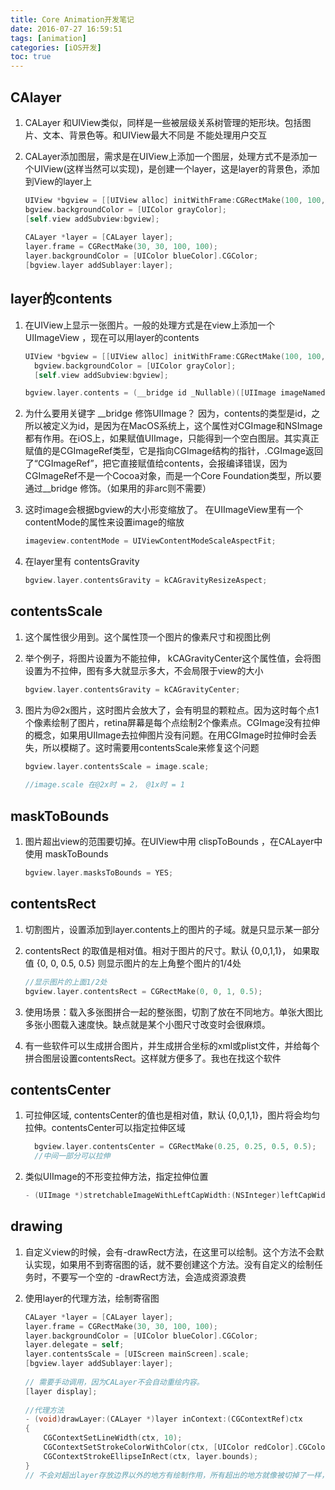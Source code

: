 ```yaml
---
title: Core Animation开发笔记
date: 2016-07-27 16:59:51
tags: [animation]
categories: [iOS开发]
toc: true
---
```


## CAlayer

1. CALayer 和UIView类似，同样是一些被层级关系树管理的矩形块。包括图片、文本、背景色等。和UIView最大不同是 不能处理用户交互

   <!--more-->

2. CALayer添加图层，需求是在UIView上添加一个图层，处理方式不是添加一个UIView(这样当然可以实现)，是创建一个layer，这是layer的背景色，添加到View的layer上

   ```Objective-C
   UIView *bgview = [[UIView alloc] initWithFrame:CGRectMake(100, 100, 200, 200)];
   bgview.backgroundColor = [UIColor grayColor];
   [self.view addSubview:bgview];
       
   CALayer *layer = [CALayer layer];
   layer.frame = CGRectMake(30, 30, 100, 100);
   layer.backgroundColor = [UIColor blueColor].CGColor;
   [bgview.layer addSublayer:layer];
   ```

## layer的contents

1. 在UIView上显示一张图片。一般的处理方式是在view上添加一个UIImageView ，现在可以用layer的contents

   ```Objective-C
   UIView *bgview = [[UIView alloc] initWithFrame:CGRectMake(100, 100, 200, 100)];
     bgview.backgroundColor = [UIColor grayColor];
     [self.view addSubview:bgview];
   
   bgview.layer.contents = (__bridge id _Nullable)([UIImage imageNamed:@"Icon-Small-50"].CGImage);
   ```

2. 为什么要用关键字 \__bridge 修饰UIImage？ 因为，contents的类型是id，之所以被定义为id，是因为在MacOS系统上，这个属性对CGImage和NSImage都有作用。在iOS上，如果赋值UIImage，只能得到一个空白图层。其实真正赋值的是CGImageRef类型，它是指向CGImage结构的指针，.CGImage返回了“CGImageRef”，把它直接赋值给contents，会报编译错误，因为CGImageRef不是一个Cocoa对象，而是一个Core Foundation类型，所以要通过__bridge 修饰。（如果用的非arc则不需要）

3. 这时image会根据bgview的大小形变缩放了。 在UIImageView里有一个contentMode的属性来设置image的缩放

   ```Objective-C
   imageview.contentMode = UIViewContentModeScaleAspectFit;
   ```

4. 在layer里有 contentsGravity

   ```Objective-C
   bgview.layer.contentsGravity = kCAGravityResizeAspect;
   ```

## contentsScale

1. 这个属性很少用到。这个属性顶一个图片的像素尺寸和视图比例

2. 举个例子，将图片设置为不能拉伸， kCAGravityCenter这个属性值，会将图设置为不拉伸，图有多大就显示多大，不会局限于view的大小

   ```Objective-C	
   bgview.layer.contentsGravity = kCAGravityCenter;
   ```

3. 图片为@2x图片，这时图片会放大了，会有明显的颗粒点。因为这时每个点1个像素绘制了图片，retina屏幕是每个点绘制2个像素点。CGImage没有拉伸的概念，如果用UIImage去拉伸图片没有问题。在用CGImage时拉伸时会丢失，所以模糊了。这时需要用contentsScale来修复这个问题

   ```Objective-C
   bgview.layer.contentsScale = image.scale;
   	
   //image.scale 在@2x时 = 2， @1x时 = 1
   ```

## maskToBounds

1. 图片超出view的范围要切掉。在UIView中用 clispToBounds ，在CALayer中 使用 maskToBounds

   ```Objective-C
   bgview.layer.masksToBounds = YES;
   ```

## contentsRect

1. 切割图片，设置添加到layer.contents上的图片的子域。就是只显示某一部分

2. contentsRect 的取值是相对值。相对于图片的尺寸。默认 {0,0,1,1}， 如果取值 {0, 0, 0.5, 0.5} 则显示图片的左上角整个图片的1/4处

   ```	Objective-C
   //显示图片的上面1/2处
   bgview.layer.contentsRect = CGRectMake(0, 0, 1, 0.5);
   ```

3. 使用场景：载入多张图拼合一起的整张图，切割了放在不同地方。单张大图比多张小图载入速度快。缺点就是某个小图尺寸改变时会很麻烦。

4. 有一些软件可以生成拼合图片，并生成拼合坐标的xml或plist文件，并给每个拼合图层设置contentsRect。这样就方便多了。我也在找这个软件

## contentsCenter

1. 可拉伸区域, contentsCenter的值也是相对值，默认 {0,0,1,1}，图片将会均匀拉伸。contentsCenter可以指定拉伸区域

   ```Objective-C
     bgview.layer.contentsCenter = CGRectMake(0.25, 0.25, 0.5, 0.5);
     //中间一部分可以拉伸
   ```

2. 类似UIImage的不形变拉伸方法，指定拉伸位置

   ```Objective-C
   - (UIImage *)stretchableImageWithLeftCapWidth:(NSInteger)leftCapWidth topCapHeight:(NSInteger)topCapHeight
   ```

## drawing

1. 自定义view的时候，会有-drawRect方法，在这里可以绘制。这个方法不会默认实现，如果用不到寄宿图的话，就不要创建这个方法。没有自定义的绘制任务时，不要写一个空的 -drawRect方法，会造成资源浪费

2. 使用layer的代理方法，绘制寄宿图

   ```Objective-C
   CALayer *layer = [CALayer layer];
   layer.frame = CGRectMake(30, 30, 100, 100);
   layer.backgroundColor = [UIColor blueColor].CGColor;
   layer.delegate = self;
   layer.contentsScale = [UIScreen mainScreen].scale;
   [bgview.layer addSublayer:layer];
       
   // 需要手动调用，因为CALayer不会自动重绘内容。
   [layer display];
       
   //代理方法
   - (void)drawLayer:(CALayer *)layer inContext:(CGContextRef)ctx
   {
       CGContextSetLineWidth(ctx, 10);
       CGContextSetStrokeColorWithColor(ctx, [UIColor redColor].CGColor);
       CGContextStrokeEllipseInRect(ctx, layer.bounds);
   }
   // 不会对超出layer存放边界以外的地方有绘制作用，所有超出的地方就像被切掉了一样，类似masksToBounds一样
   ```

